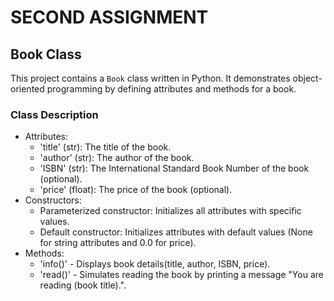 # SECOND ASSIGNMENT 
## Book Class 
This project contains a `Book` class written in Python. It demonstrates object-oriented programming by defining attributes and methods for a book.
### Class Description  
 - Attributes:
   - 'title' (str): The title of the book.
   - 'author' (str): The author of the book.
   - 'ISBN' (str): The International Standard Book Number of the book (optional).
   - 'price' (float): The price of the book (optional).
 - Constructors:
   - Parameterized constructor: Initializes all attributes with specific values.
   - Default constructor: Initializes attributes with default values (None for string attributes and 0.0 for price).
 - Methods:  
   - 'info()' - Displays book details(title, author, ISBN, price).  
   - 'read()' - Simulates reading the book by printing a message "You are reading (book title).". 
